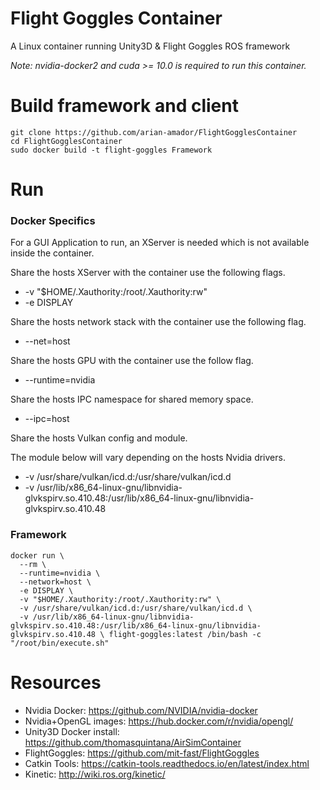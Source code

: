 # Flight Goggles Container

A Linux container running Unity3D & Flight Goggles ROS framework

_Note: nvidia-docker2 and cuda >= 10.0 is required to run this container._

# Build framework and client

```
git clone https://github.com/arian-amador/FlightGogglesContainer
cd FlightGogglesContainer
sudo docker build -t flight-goggles Framework
```

# Run

### Docker Specifics

For a GUI Application to run, an XServer is needed which is not available inside the container.

Share the hosts XServer with the container use the following flags.

- -v "\$HOME/.Xauthority:/root/.Xauthority:rw"
- -e DISPLAY

Share the hosts network stack with the container use the following flag.

- --net=host

Share the hosts GPU with the container use the follow flag.

- --runtime=nvidia

Share the hosts IPC namespace for shared memory space.

- --ipc=host

Share the hosts Vulkan config and module.

The module below will vary depending on the hosts Nvidia drivers.

- -v /usr/share/vulkan/icd.d:/usr/share/vulkan/icd.d
- -v /usr/lib/x86_64-linux-gnu/libnvidia-glvkspirv.so.410.48:/usr/lib/x86_64-linux-gnu/libnvidia-glvkspirv.so.410.48

### Framework

```
docker run \
  --rm \
  --runtime=nvidia \
  --network=host \
  -e DISPLAY \
  -v "$HOME/.Xauthority:/root/.Xauthority:rw" \
  -v /usr/share/vulkan/icd.d:/usr/share/vulkan/icd.d \
  -v /usr/lib/x86_64-linux-gnu/libnvidia-glvkspirv.so.410.48:/usr/lib/x86_64-linux-gnu/libnvidia-glvkspirv.so.410.48 \ flight-goggles:latest /bin/bash -c "/root/bin/execute.sh"
```

# Resources

- Nvidia Docker: https://github.com/NVIDIA/nvidia-docker
- Nvidia+OpenGL images: https://hub.docker.com/r/nvidia/opengl/
- Unity3D Docker install: https://github.com/thomasquintana/AirSimContainer
- FlightGoggles: https://github.com/mit-fast/FlightGoggles
- Catkin Tools: https://catkin-tools.readthedocs.io/en/latest/index.html
- Kinetic: http://wiki.ros.org/kinetic/
